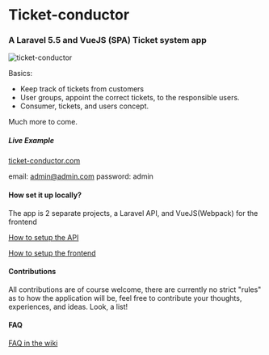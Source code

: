 # Ticket-conductor
### A Laravel 5.5 and VueJS (SPA) Ticket system app
![ticket-conductor](https://user-images.githubusercontent.com/15610490/28838682-58a89388-76f1-11e7-9416-a1ee32ab861a.png)

Basics:

 * Keep track of tickets from customers
 * User groups, appoint the correct tickets, to the responsible users.
 * Consumer, tickets, and users concept.
 
Much more to come. 

##### Live Example
[ticket-conductor.com](http://ticket-conductor.com)

email: admin@admin.com
password: admin

#### How set it up locally?
The app is 2 separate projects, a Laravel API, and VueJS(Webpack) for the frontend

[How to setup the API](https://github.com/Bottelet/ticket-conductor/wiki/Setting-up-the-backed)

[How to setup the frontend](https://github.com/Bottelet/ticket-conductor/wiki/Setting-up-the-frontend)

#### Contributions
All contributions are of course welcome, there are currently no strict "rules" as to how the application will be, feel free to contribute your thoughts, experiences, and ideas.
Look, a list!


#### FAQ 
[FAQ in the wiki](https://github.com/Bottelet/ticket-conductor/wiki/FAQ)
